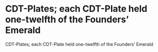 # CDT-Plates; each CDT-Plate held one-twelfth of the Founders’ Emerald

CDT-Plates; each CDT-Plate held one-twelfth of the Founders’ Emerald